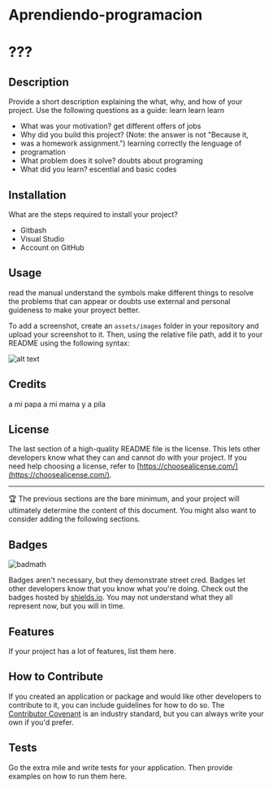 # Aprendiendo-programacion
# <Your-Project-Title>
# ???
## Description

Provide a short description explaining the what, why, and how of your project. Use the following questions as a guide: learn learn learn 

- What was your motivation? get different offers of jobs
- Why did you build this project? (Note: the answer is not "Because it,
- was  a homework assignment.") learning correctly the lenguage of 
- programation
- What problem does it solve? doubts about programing 
- What did you learn? escential and basic codes



## Installation

What are the steps required to install your project? 

- Gitbash
- Visual Studio
- Account on GitHub

## Usage

read the manual understand the symbols make different things to resolve the problems that can appear or doubts 
use external and personal guideness to make your proyect better.

To add a screenshot, create an `assets/images` folder in your repository and upload your screenshot to it. Then, using the relative file path, add it to your README using the following syntax:

![alt text](assets/images/screenshot.png)

## Credits

a mi papa a mi mama y a pila

## License

The last section of a high-quality README file is the license. This lets other developers know what they can and cannot do with your project. If you need help choosing a license, refer to [https://choosealicense.com/](https://choosealicense.com/).

---

🏆 The previous sections are the bare minimum, and your project will ultimately determine the content of this document. You might also want to consider adding the following sections.

## Badges

![badmath](https://img.shields.io/github/languages/top/nielsenjared/badmath)

Badges aren't necessary, but they demonstrate street cred. Badges let other developers know that you know what you're doing. Check out the badges hosted by [shields.io](https://shields.io/). You may not understand what they all represent now, but you will in time.

## Features

If your project has a lot of features, list them here.

## How to Contribute

If you created an application or package and would like other developers to contribute to it, you can include guidelines for how to do so. The [Contributor Covenant](https://www.contributor-covenant.org/) is an industry standard, but you can always write your own if you'd prefer.

## Tests

Go the extra mile and write tests for your application. Then provide examples on how to run them here.
